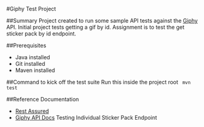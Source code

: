 #Giphy Test Project

##Summary
Project created to run some sample API tests against the [Giphy](http://www.giphy.com) API.  Initial project tests getting
a gif by id.  Assignment is to test the get sticker pack by id endpoint.

##Prerequisites
* Java installed
* Git installed
* Maven installed

##Command to kick off the test suite
Run this inside the project root
<code>
mvn test
</code>

##Reference Documentation
* [Rest Assured](https://github.com/rest-assured/rest-assured/wiki/Usage)
* [Giphy API Docs](https://developers.giphy.com/docs/) Testing Individual Sticker Pack Endpoint


